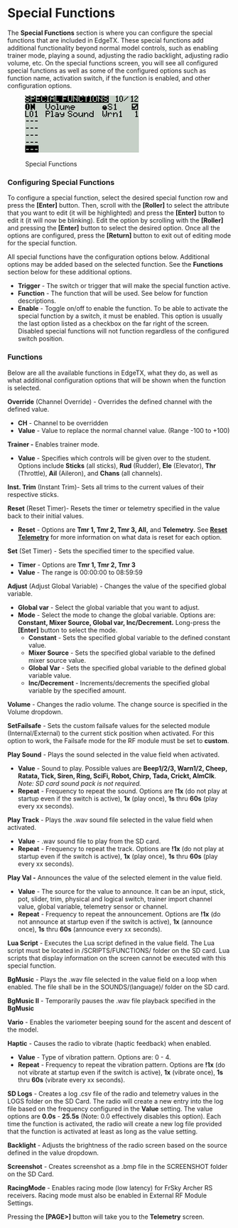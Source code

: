# Special Functions

The **Special Functions** section is where you can configure the special functions that are included in EdgeTX. These special functions add additional functionality beyond normal model controls, such as enabling trainer mode, playing a sound, adjusting the radio backlight, adjusting radio volume, etc. On the special functions screen, you will see all configured special functions as well as some of the configured options such as function name, activation switch, if the function is enabled, and other configuration options.

<figure><img src="../../.gitbook/assets/bwsf1.png" alt=""><figcaption><p>Special Functions</p></figcaption></figure>

### Configuring Special Functions

To configure a special function, select the desired special function row and press the **\[Enter]** button. Then, scroll with the **\[Roller]** to select the attribute that you want to edit (it will be highlighted) and press the **\[Enter]** button to edit it (it will now be blinking). Edit the option by scrolling with the **\[Roller]** and pressing the **\[Enter]** button to select the desired option. Once all the options are configured, press the **\[Return]** button to exit out of editing mode for the special function.

All special functions have the configuration options below. Additional options may be added based on the selected function. See the **Functions** section below for these additional options.

* **Trigger** - The switch or trigger that will make the special function active.
* **Function** - The function that will be used. See below for function descriptions.
* **Enable** - Toggle on/off to enable the function. To be able to activate the special function by a switch, it must be enabled. This option is usually the last option listed as a checkbox on the far right of the screen. Disabled special functions will not function regardless of the configured switch position.

### Functions

Below are all the available functions in EdgeTX, what they do, as well as what additional configuration options that will be shown when the function is selected.

**Override** (Channel Override) - Overrides the defined channel with the defined value.

* **CH** - Channel to be overridden
* **Value** - Value to replace the normal channel value. (Range -100 to +100)

**Trainer -** Enables trainer mode.

* **Value** - Specifies which controls will be given over to the student. Options include **Sticks** (all sticks), **Rud** (Rudder), **Ele** (Elevator), **Thr** (Throttle), **Ail** (Aileron), and **Chans** (all channels).&#x20;

**Inst. Trim** (Instant Trim)- Sets all trims to the current values of their respective sticks.

**Reset** (Reset Timer)- Resets the timer or telemetry specified in the value back to their initial values.

* **Reset** - Options are **Tmr 1, Tmr 2, Tmr 3, All,** and **Telemetry.** See [**Reset Telemetry**](../main-view/reset.md) for more information on what data is reset for each option.

**Set** (Set Timer) - Sets the specified timer to the specified value.

* **Timer** - Options are **Tmr 1, Tmr 2, Tmr 3**
* **Value** - The range is 00:00:00 to 08:59:59&#x20;

**Adjust** (Adjust Global Variable) - Changes the value of the specified global variable.

* **Global var** - Select the global variable that you want to adjust.
* **Mode** - Select the mode to change the global variable. Options are: **Constant, Mixer Source, Global var, Inc/Decrement.** Long-press the **\[Enter]** button to select the mode.
  * **Constant** - Sets the specified global variable to the defined constant value.
  * **Mixer Source** - Sets the specified global variable to the defined mixer source value.
  * **Global Var** - Sets the specified global variable to the defined global variable value.
  * **Inc/Decrement** - Increments/decrements the specified global variable by the specified amount.

**Volume** - Changes the radio volume. The change source is specified in the Volume dropdown.

**SetFailsafe** - Sets the custom failsafe values for the selected module (Internal/External) to the current stick position when activated. For this option to work, the Failsafe mode for the RF module must be set to **custom**.

**Play Sound** - Plays the sound selected in the value field when activated.

* **Value** - Sound to play. Possible values are **Beep1/2/3, Warn1/2, Cheep, Ratata, Tick, Siren, Ring, SciFi, Robot, Chirp, Tada, Crickt, AlmClk**. _Note: SD card sound pack is not required._
* **Repeat** - Frequency to repeat the sound. Options are **!1x** (do not play at startup even if the switch is active), **1x** (play once), **1s** thru **60s** (play every xx seconds).

**Play Track** - Plays the .wav sound file selected in the value field when activated.

* **Value** - .wav sound file to play from the SD card.
* **Repeat** - Frequency to repeat the track. Options are **!1x** (do not play at startup even if the switch is active),  **1x** (play once), **1s** thru **60s** (play every xx seconds).

**Play Val -** Announces the value of the selected element in the value field.

* **Value** - The source for the value to announce. It can be an input, stick, pot, slider, trim, physical and logical switch, trainer import channel value, global variable, telemetry sensor or channel.
* **Repeat** - Frequency to repeat the announcement. Options are **!1x** (do not announce at startup even if the switch is active), **1x** (announce once), **1s** thru **60s** (announce every xx seconds).

**Lua Script** - Executes the Lua script defined in the value field. The Lua script must be located in /SCRIPTS/FUNCTIONS/ folder on the SD card. Lua scripts that display information on the screen cannot be executed with this special function.

**BgMusic** - Plays the .wav file selected in the value field on a loop when enabled. The file shall be in the SOUNDS/(language)/ folder on the SD card.

**BgMusic II** - Temporarily pauses the .wav file playback specified in the **BgMusic**

**Vario** - Enables the variometer beeping sound for the ascent and descent of the model.

**Haptic** - Causes the radio to vibrate (haptic feedback) when enabled.

* **Value** - Type of vibration pattern. Options are: 0 - 4.
* **Repeat** - Frequency to repeat the vibration pattern. Options are **!1x** (do not vibrate at startup even if the switch is active), **1x** (vibrate once), **1s** thru **60s** (vibrate every xx seconds).

**SD Logs** - Creates a log .csv file of the radio and telemetry values in the LOGS folder on the SD Card. The radio will create a new entry into the log file based on the frequency configured in the **Value** setting.  The value options are **0.0s** - **25.5s** (Note: 0.0 effectively disables this option). Each time the function is activated, the radio will create a new log file provided that the function is activated at least as long as the value setting.&#x20;

**Backlight** - Adjusts the brightness of the radio screen based on the source defined in the value dropdown.

**Screenshot** -  Creates screenshot as a .bmp file in the SCREENSHOT folder on the SD Card.

**RacingMode** - Enables racing mode (low latency) for FrSky Archer RS receivers. Racing mode must also be enabled in External RF Module Settings.

Pressing the **\[PAGE>]** button will take you to the **Telemetry** screen.
